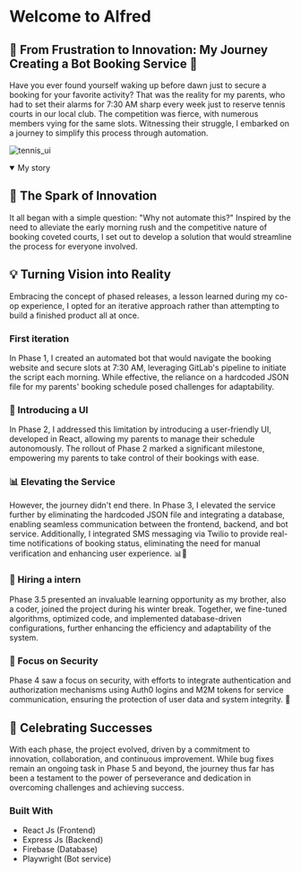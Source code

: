 # Welcome to Alfred
## 🎾 From Frustration to Innovation: My Journey Creating a Bot Booking Service 🤖

Have you ever found yourself waking up before dawn just to secure a booking for your favorite activity? That was the reality for my parents, who had to set their alarms for 7:30 AM sharp every week just to reserve tennis courts in our local club. The competition was fierce, with numerous members vying for the same slots. Witnessing their struggle, I embarked on a journey to simplify this process through automation.

![tennis_ui](https://github.com/lucasichen/TennisUI/assets/71472753/2f5cb385-2a72-4b36-b7ea-d5886111f39e)

<details open>
  <summary> My story</summary>

 ## 🚀 The Spark of Innovation

It all began with a simple question: "Why not automate this?" Inspired by the need to alleviate the early morning rush and the competitive nature of booking coveted courts, I set out to develop a solution that would streamline the process for everyone involved.

## 💡 Turning Vision into Reality

Embracing the concept of phased releases, a lesson learned during my co-op experience, I opted for an iterative approach rather than attempting to build a finished product all at once.

### First iteration
In Phase 1, I created an automated bot that would navigate the booking website and secure slots at 7:30 AM, leveraging GitLab's pipeline to initiate the script each morning. While effective, the reliance on a hardcoded JSON file for my parents' booking schedule posed challenges for adaptability.

### 📅 Introducing a UI
In Phase 2, I addressed this limitation by introducing a user-friendly UI, developed in React, allowing my parents to manage their schedule autonomously. The rollout of Phase 2 marked a significant milestone, empowering my parents to take control of their bookings with ease.

### 📊 Elevating the Service
However, the journey didn't end there. In Phase 3, I elevated the service further by eliminating the hardcoded JSON file and integrating a database, enabling seamless communication between the frontend, backend, and bot service. Additionally, I integrated SMS messaging via Twilio to provide real-time notifications of booking status, eliminating the need for manual verification and enhancing user experience. 📊📲

### 🤝 Hiring a intern 
Phase 3.5 presented an invaluable learning opportunity as my brother, also a coder, joined the project during his winter break. Together, we fine-tuned algorithms, optimized code, and implemented database-driven configurations, further enhancing the efficiency and adaptability of the system. 

### 🔐 Focus on Security
Phase 4 saw a focus on security, with efforts to integrate authentication and authorization mechanisms using Auth0 logins and M2M tokens for service communication, ensuring the protection of user data and system integrity. 🔐

## 🌟 Celebrating Successes

With each phase, the project evolved, driven by a commitment to innovation, collaboration, and continuous improvement. While bug fixes remain an ongoing task in Phase 5 and beyond, the journey thus far has been a testament to the power of perseverance and dedication in overcoming challenges and achieving success.
</details>

### Built With
* React Js (Frontend)
* Express Js (Backend)
* Firebase (Database)
* Playwright (Bot service)
